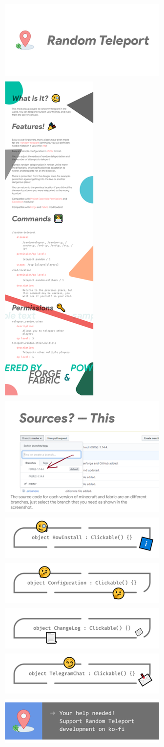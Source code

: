![image](assets/SocialBanner.png)

![image](assets/Description.png)

![image](assets/Sources.png)

[![image](assets/HowInstall.png)](docs/how-install.md)

[![image](assets/Configuration.png)](docs/configuration.md)

[![image](assets/Changelog.png)](docs/changelog.md)

[![image](assets/Telegram.png)](https://t.me/minecraftforge)

[![image](assets/Support.png)](https://ko-fi.com/mairwunnx)